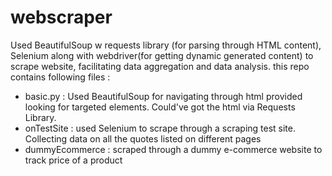 ﻿# webscraper
Used BeautifulSoup w requests library (for parsing through HTML content), Selenium along with webdriver(for getting dynamic generated content) to scrape website, facilitating data aggregation and data analysis.
this repo contains following files : 
- basic.py : Used BeautifulSoup for navigating through html provided looking for targeted elements. Could've got the html via Requests Library.
- onTestSite : used Selenium to scrape through a scraping test site. Collecting data on all the quotes listed on different pages
- dummyEcommerce : scraped through a dummy e-commerce website to track price of a product